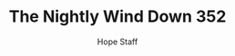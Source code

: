 ---
image: /assets/img/nwd/352_nwd_psalm_51_10_a_msg.png
title: The Nightly Wind Down 352
categories:
  - The Nightly Wind Down
author: Hope Staff
notes: The Nightly Wind Down 352
embed: >-
  EMBED_GOES_HERE
transcript: >-
  SOME LINES OF TEXT START HERE
---